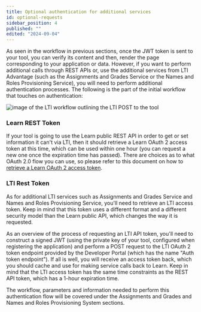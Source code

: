 ```yaml
---
title: Optional authentication for additional services
id: optional-requests
sidebar_position: 4
published: ""
edited: "2024-09-04"
---
```


As seen in the workflow in previous sections, once the JWT token is sent to your tool, you can verify its content and then, render the page corresponding to your application or data. However, if you want to perform additional calls through REST APIs or, use the additional services from LTI Advantage (such as the Assignments and Grades Service or the Names and Roles Provisioning Service), you will need to perform additional authentication processes. The following is the part of the initial workflow that touches on authentication:

![image of the LTI workflow outlining the LTI POST to the tool](/assets/img/lti_message_flow_opt.png)

### Learn REST Token

If your tool is going to use the Learn public REST API in order to get or set information it can't via LTI, then it should retrieve a Learn OAuth 2 access token at this time, which can be used within one hour (you can request a new one once the expiration time has passed). There are choices as to what OAuth 2.0 flow you can use, so please refer to this document on how to [retrieve a Learn OAuth 2 access token](/docs/blackboard/rest-apis/getting-started/first-steps.md).

<!-- + TODO: Add reference to 3LO using one_time_session_token -->

### LTI Rest Token

As for additional LTI services such as Assignments and Grades Service and Names and Roles Provisioning Service, you'll need to retrieve an LTI access token. Keep in mind that this token uses a different format and a different security model than the Learn public API, which changes the way it is requested.

As an overview of the process of requesting an LTI API token, you'll need to construct a signed JWT (using the private key of your tool, configured when registering the application) and perform a POST request to the LTI OAuth 2 token endpoint provided by the Developer Portal (which has the name "Auth token endpoint"). If all is well, you will receive an access token back, which you should cache and use for making service calls back to Learn. Keep in mind that the LTI access token has the same time constraints as the REST API token, which has a 1-hour expiration time.

The workflow, parameters and information needed to perform this authentication flow will be covered under the Assignments and Grades and Names and Roles Provisioning System sections.
